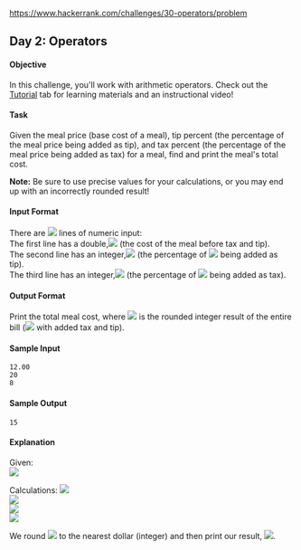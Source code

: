 https://www.hackerrank.com/challenges/30-operators/problem

## Day 2: Operators

#### Objective
In this challenge, you'll work with arithmetic operators. Check out the [Tutorial](https://www.hackerrank.com/challenges/30-operators/tutorial) tab for learning materials and an instructional video!

#### Task
Given the meal price (base cost of a meal), tip percent (the percentage of the meal price being added as tip), and tax percent (the percentage of the meal price being added as tax) for a meal, find and print the meal's total cost.

**Note:** Be sure to use precise values for your calculations, or you may end up with an incorrectly rounded result!

#### Input Format

There are <img src="https://latex.codecogs.com/svg.latex?\Large&space;3"> lines of numeric input:<br>
The first line has a double,<img src="https://latex.codecogs.com/svg.latex?\Large&space;mealCost"> (the cost of the meal before tax and tip).<br>
The second line has an integer,<img src="https://latex.codecogs.com/svg.latex?\Large&space;tipPercent"> (the percentage of <img src="https://latex.codecogs.com/svg.latex?\Large&space;mealCost"> being added as tip).<br>
The third line has an integer,<img src="https://latex.codecogs.com/svg.latex?\Large&space;taxPercent"> (the percentage of <img src="https://latex.codecogs.com/svg.latex?\Large&space;mealCost"> being added as tax).

#### Output Format

Print the total meal cost, where <img src="https://latex.codecogs.com/svg.latex?\Large&space;totalCost"> is the rounded integer result of the entire bill (<img src="https://latex.codecogs.com/svg.latex?\Large&space;mealCost"> with added tax and tip).

#### Sample Input
```
12.00
20
8
```
#### Sample Output
```
15
```
#### Explanation

Given:<br>
<img src="https://latex.codecogs.com/svg.latex?\Large&space;mealCost=12,tioOercent=20,taxPercent=8">

Calculations:
<img src="https://latex.codecogs.com/svg.latex?\Large&space;tip=12\times{frac{20}{100}}=2.4"><br>
<img src="https://latex.codecogs.com/svg.latex?\Large&space;tax=12\times{frac{8}{100}}=0.96"><br>
<img src="https://latex.codecogs.com/svg.latex?\Large&space;totalCost=mealCost+tip+tax=12+2.4+0.96=15.36"><br>
<img src="https://latex.codecogs.com/svg.latex?\Large&space;round(totalCost)=15"><br>

We round <img src="https://latex.codecogs.com/svg.latex?\Large&space;totalCost"> to the nearest dollar (integer) and then print our result, <img src="https://latex.codecogs.com/svg.latex?\Large&space;15">.
